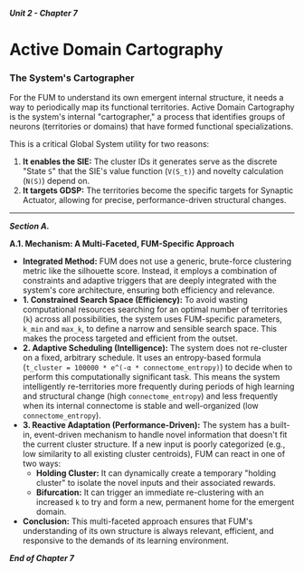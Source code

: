 ***Unit 2 - Chapter 7***

# Active Domain Cartography

### The System's Cartographer

For the FUM to understand its own emergent internal structure, it needs a way to periodically map its functional territories. Active Domain Cartography is the system's internal "cartographer," a process that identifies groups of neurons (territories or domains) that have formed functional specializations.

This is a critical Global System utility for two reasons:
1.  **It enables the SIE:** The cluster IDs it generates serve as the discrete "State `S`" that the SIE's value function (`V(S_t)`) and novelty calculation (`N(S)`) depend on.
2.  **It targets GDSP:** The territories become the specific targets for Synaptic Actuator, allowing for precise, performance-driven structural changes.

---
***Section A.***

**A.1. Mechanism: A Multi-Faceted, FUM-Specific Approach**

*   **Integrated Method:** FUM does not use a generic, brute-force clustering metric like the silhouette score. Instead, it employs a combination of constraints and adaptive triggers that are deeply integrated with the system's core architecture, ensuring both efficiency and relevance.
*   **1. Constrained Search Space (Efficiency):** To avoid wasting computational resources searching for an optimal number of territories (`k`) across all possibilities, the system uses FUM-specific parameters, `k_min` and `max_k`, to define a narrow and sensible search space. This makes the process targeted and efficient from the outset.
*   **2. Adaptive Scheduling (Intelligence):** The system does not re-cluster on a fixed, arbitrary schedule. It uses an entropy-based formula (`t_cluster = 100000 * e^(-α * connectome_entropy)`) to decide when to perform this computationally significant task. This means the system intelligently re-territories more frequently during periods of high learning and structural change (high `connectome_entropy`) and less frequently when its internal connectome is stable and well-organized (low `connectome_entropy`).
*   **3. Reactive Adaptation (Performance-Driven):** The system has a built-in, event-driven mechanism to handle novel information that doesn't fit the current cluster structure. If a new input is poorly categorized (e.g., low similarity to all existing cluster centroids), FUM can react in one of two ways:
    *   **Holding Cluster:** It can dynamically create a temporary "holding cluster" to isolate the novel inputs and their associated rewards.
    *   **Bifurcation:** It can trigger an immediate re-clustering with an increased `k` to try and form a new, permanent home for the emergent domain.
*   **Conclusion:** This multi-faceted approach ensures that FUM's understanding of its own structure is always relevant, efficient, and responsive to the demands of its learning environment.

***End of Chapter 7***
